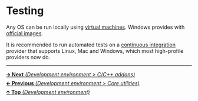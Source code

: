 # Testing

Any OS can be run locally using
[virtual machines](https://en.wikipedia.org/wiki/Virtual_machine).
Windows provides with
[official images](https://developer.microsoft.com/en-us/windows/downloads/virtual-machines).

It is recommended to run automated tests on a
[continuous integration](https://en.wikipedia.org/wiki/Continuous_integration)
provider that supports Linux, Mac and Windows, which most high-profile
providers now do.

<hr>

[🡲 **Next** _(Development environment > C/C++ addons)_](cpp_addons.md)<br>
[🡰 **Previous** _(Development environment > Core utilities)_](core_utilities.md)<br>
[🡱 **Top** _(Development environment)_](README.md)<br>
